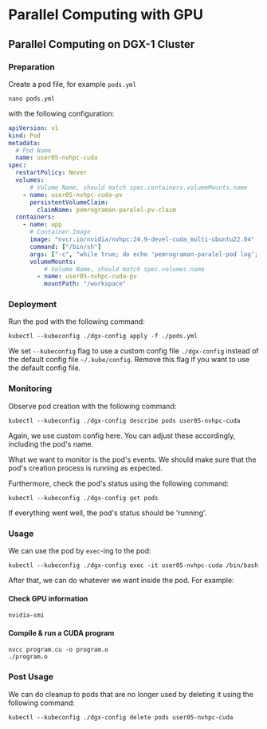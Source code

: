 # Parallel Computing with GPU

## Parallel Computing on DGX-1 Cluster

### Preparation

Create a pod file, for example `pods.yml`

```
nano pods.yml
```

with the following configuration:

```yml
apiVersion: v1
kind: Pod
metadata:
  # Pod Name
  name: user05-nvhpc-cuda
spec:
  restartPolicy: Never
  volumes:
      # Volume Name, should match spec.containers.volumeMounts.name
    - name: user05-nvhpc-cuda-pv
      persistentVolumeClaim:
        claimName: pemrograman-paralel-pv-claim
  containers:
    - name: app
      # Container Image
      image: "nvcr.io/nvidia/nvhpc:24.9-devel-cuda_multi-ubuntu22.04"
      command: ["/bin/sh"]
      args: ["-c", "while true; do echo 'pemrograman-paralel-pod log'; sleep 10; done"]
      volumeMounts:
          # Volume Name, should match spec.volumes.name
        - name: user05-nvhpc-cuda-pv
          mountPath: "/workspace"
```

### Deployment

Run the pod with the following command:

```
kubectl --kubeconfig ./dgx-config apply -f ./pods.yml
```

We set `--kubeconfig` flag to use a custom config file `./dgx-config` instead of the default config file `~/.kube/config`.
Remove this flag if you want to use the default config file.


### Monitoring

Observe pod creation with the following command:

```
kubectl --kubeconfig ./dgx-config describe pods user05-nvhpc-cuda
```

Again, we use custom config here. You can adjust these accordingly, including the pod's name.

What we want to monitor is the pod's events. We should make sure that the pod's creation process is running as expected.

Furthermore, check the pod's status using the following command:

```
kubectl --kubeconfig ./dgx-config get pods
```

If everything went well, the pod's status should be 'running'.

### Usage

We can use the pod by `exec`-ing to the pod:

```
kubectl --kubeconfig ./dgx-config exec -it user05-nvhpc-cuda /bin/bash
```

After that, we can do whatever we want inside the pod. For example:

#### Check GPU information

```
nvidia-smi
```

#### Compile & run a CUDA program

```
nvcc program.cu -o program.o
./program.o
```

### Post Usage

We can do cleanup to pods that are no longer used by deleting it using the following command:

```
kubectl --kubeconfig ./dgx-config delete pods user05-nvhpc-cuda
```


